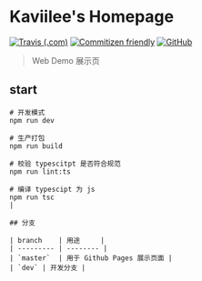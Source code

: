 # Kaviilee's Homepage

[![Travis (.com)](https://img.shields.io/travis/com/kaviilee/kaviilee.github.io)](https://travis-ci.com/github/Kaviilee/kaviilee.github.io/)
[![Commitizen friendly](https://img.shields.io/badge/commitizen-friendly-brightgreen.svg)](http://commitizen.github.io/cz-cli/)
[![GitHub](https://img.shields.io/github/license/kaviilee/kaviilee.github.io)](https://github.com/kaviilee/kaviilee.github.io/blob/master/LICENSE)

> Web Demo 展示页

## start

``` shell
# 开发模式
npm run dev

# 生产打包
npm run build

# 校验 typescitpt 是否符合规范
npm run lint:ts

# 编译 typescipt 为 js
npm run tsc                                                           |

## 分支

| branch    | 用途     |
| --------- | -------- |
| `master`  | 用于 Github Pages 展示页面 |
| `dev` | 开发分支 |
